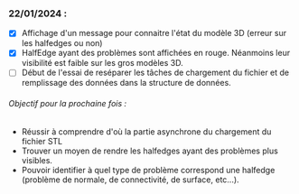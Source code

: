 ### 22/01/2024 :

- [x] Affichage d'un message pour connaitre l'état du modèle 3D (erreur sur les halfedges ou non)
- [x] HalfEdge ayant des problèmes sont affichées en rouge. Néanmoins leur visibilité 
   est faible sur les gros modèles 3D.
- [ ] Début de l'essai de reséparer les tâches de chargement du fichier et de remplissage des données 
      dans la structure de données.

###### Objectif pour la prochaine fois :

- Réussir à comprendre d'où la partie asynchrone du chargement du fichier STL
- Trouver un moyen de rendre les halfedges ayant des problèmes plus visibles.
- Pouvoir identifier à quel type de problème correspond une halfedge (problème de normale, de 
  connectivité, de surface, etc...).